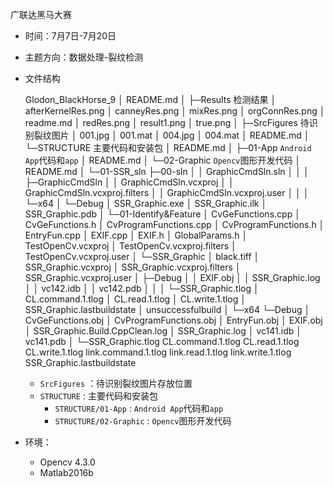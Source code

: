 广联达黑马大赛

- 时间：7月7日-7月20日

- 主题方向：数据处理-裂纹检测

- 文件结构

    Glodon_BlackHorse_9
    │  README.md
    │
    ├─Results 检测结果
    │      afterKernelRes.png
    │      canneyRes.png
    │      mixRes.png
    │      orgConnRes.png
    │      readme.md
    │      redRes.png
    │      result1.png
    │      true.png
    │
    ├─SrcFigures 待识别裂纹图片
    │      001.jpg
    │      001.mat
    │      004.jpg
    │      004.mat
    │      README.md
    │
    └─STRUCTURE 主要代码和安装包
        │  README.md
        │
        ├─01-App `Android App`代码和`app`
        │      README.md
        │
        └─02-Graphic `Opencv`图形开发代码
            │  README.md
            │
            └─01-SSR_sln
                ├─00-sln
                │  │  GraphicCmdSln.sln
                │  │
                │  ├─GraphicCmdSln
                │  │      GraphicCmdSln.vcxproj
                │  │      GraphicCmdSln.vcxproj.filters
                │  │      GraphicCmdSln.vcxproj.user
                │  │
                │  └─x64
                │      └─Debug
                │              SSR_Graphic.exe
                │              SSR_Graphic.ilk
                │              SSR_Graphic.pdb
                │
                └─01-Identify&Feature
                    │  CvGeFunctions.cpp
                    │  CvGeFunctions.h
                    │  CvProgramFunctions.cpp
                    │  CvProgramFunctions.h
                    │  EntryFun.cpp
                    │  EXIF.cpp
                    │  EXIF.h
                    │  GlobalParams.h
                    │  TestOpenCv.vcxproj
                    │  TestOpenCv.vcxproj.filters
                    │  TestOpenCv.vcxproj.user
                    │
                    └─SSR_Graphic
                        │  black.tiff
                        │  SSR_Graphic.vcxproj
                        │  SSR_Graphic.vcxproj.filters
                        │  SSR_Graphic.vcxproj.user
                        │
                        ├─Debug
                        │  │  EXIF.obj
                        │  │  SSR_Graphic.log
                        │  │  vc142.idb
                        │  │  vc142.pdb
                        │  │
                        │  └─SSR_Graphic.tlog
                        │          CL.command.1.tlog
                        │          CL.read.1.tlog
                        │          CL.write.1.tlog
                        │          SSR_Graphic.lastbuildstate
                        │          unsuccessfulbuild
                        │
                        └─x64
                            └─Debug
                                │  CvGeFunctions.obj
                                │  CvProgramFunctions.obj
                                │  EntryFun.obj
                                │  EXIF.obj
                                │  SSR_Graphic.Build.CppClean.log
                                │  SSR_Graphic.log
                                │  vc141.idb
                                │  vc141.pdb
                                │
                                └─SSR_Graphic.tlog
                                        CL.command.1.tlog
                                        CL.read.1.tlog
                                        CL.write.1.tlog
                                        link.command.1.tlog
                                        link.read.1.tlog
                                        link.write.1.tlog
                                        SSR_Graphic.lastbuildstate
                              

  - `SrcFigures` ：待识别裂纹图片存放位置
  - `STRUCTURE` : 主要代码和安装包
    - `STRUCTURE/01-App` : `Android App`代码和`app`
    - `STRUCTURE/02-Graphic` : `Opencv`图形开发代码

- 环境：
  - Opencv 4.3.0
  - Matlab2016b
